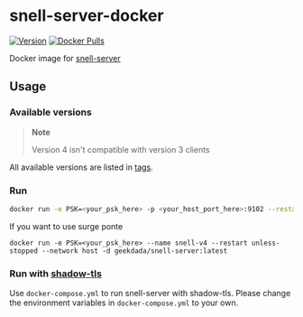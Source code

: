# snell-server-docker

[![Version](https://img.shields.io/docker/v/geekdada/snell-server?style=flat-square)](https://hub.docker.com/r/geekdada/snell-server/)
[![Docker Pulls](https://img.shields.io/docker/pulls/geekdada/snell-server.svg?style=flat-square)](https://hub.docker.com/r/geekdada/snell-server/)

Docker image for [snell-server](https://manual.nssurge.com/others/snell.html)


## Usage

### Available versions

> **Note**
>
> Version 4 isn't compatible with version 3 clients

All available versions are listed in [tags](https://hub.docker.com/r/geekdada/snell-server/tags/).

### Run

```bash
docker run -e PSK=<your_psk_here> -p <your_host_port_here>:9102 --restart unless-stopped -d geekdada/snell-server:latest
```

If you want to use surge ponte
```
docker run -e PSK=<your_psk_here> --name snell-v4 --restart unless-stopped --network host -d geekdada/snell-server:latest
```

### Run with [shadow-tls](https://github.com/ihciah/shadow-tls)

Use `docker-compose.yml` to run snell-server with shadow-tls. Please change the environment variables in `docker-compose.yml` to your own.
